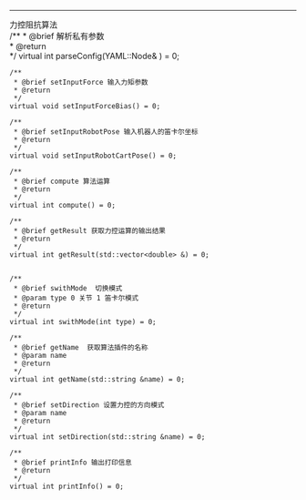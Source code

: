 ---
力控阻抗算法 	
/**
     * @brief 解析私有参数  
     * @return  
     */
    virtual int parseConfig(YAML::Node& ) = 0;

    /**
     * @brief setInputForce 输入力矩参数
     * @return
     */
    virtual void setInputForceBias() = 0;

    /**
     * @brief setInputRobotPose 输入机器人的笛卡尔坐标
     * @return
     */
    virtual void setInputRobotCartPose() = 0;

    /**
     * @brief compute 算法运算
     * @return
     */
    virtual int compute() = 0;

    /**
     * @brief getResult 获取力控运算的输出结果
     * @return
     */
    virtual int getResult(std::vector<double> &) = 0;


    /**
     * @brief swithMode  切换模式 
     * @param type 0 关节 1 笛卡尔模式
     * @return
     */
    virtual int swithMode(int type) = 0;

    /**
     * @brief getName  获取算法插件的名称
     * @param name
     * @return
     */
    virtual int getName(std::string &name) = 0;

    /**
     * @brief setDirection 设置力控的方向模式
     * @param name
     * @return
     */
    virtual int setDirection(std::string &name) = 0;

    /**
     * @brief printInfo 输出打印信息
     * @return
     */
    virtual int printInfo() = 0;

